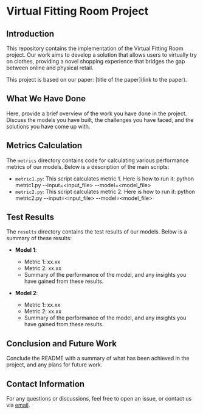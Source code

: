 # Virtual Fitting Room Project

## Introduction

This repository contains the implementation of the Virtual Fitting Room project. Our work aims to develop a solution that allows users to virtually try on clothes, providing a novel shopping experience that bridges the gap between online and physical retail.

This project is based on our paper: [title of the paper](link to the paper).

## What We Have Done

Here, provide a brief overview of the work you have done in the project. Discuss the models you have built, the challenges you have faced, and the solutions you have come up with.

## Metrics Calculation

The `metrics` directory contains code for calculating various performance metrics of our models. Below is a description of the main scripts:

- `metric1.py`: This script calculates metric 1. Here is how to run it:
python metric1.py --input=<input_file> --model=<model_file>
- `metric2.py`: This script calculates metric 2. Here is how to run it:
python metric2.py --input=<input_file> --model=<model_file>

## Test Results

The `results` directory contains the test results of our models. Below is a summary of these results:

- **Model 1**: 

  - Metric 1: xx.xx
  - Metric 2: xx.xx
  - Summary of the performance of the model, and any insights you have gained from these results.

- **Model 2**: 

  - Metric 1: xx.xx
  - Metric 2: xx.xx
  - Summary of the performance of the model, and any insights you have gained from these results.

## Conclusion and Future Work

Conclude the README with a summary of what has been achieved in the project, and any plans for future work.

## Contact Information

For any questions or discussions, feel free to open an issue, or contact us via [email](your@email.com).
